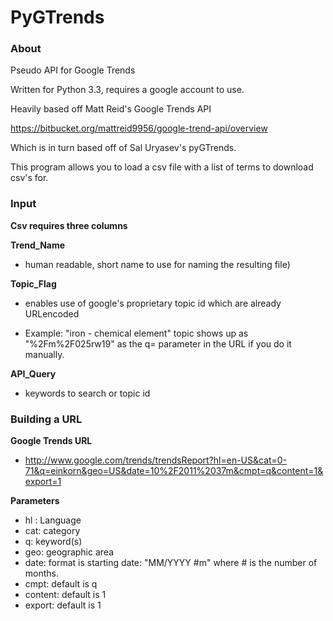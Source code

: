 PyGTrends
=========

### About

Pseudo API for Google Trends 

Written for Python 3.3, requires a google account to use.

Heavily based off Matt Reid's Google Trends API

https://bitbucket.org/mattreid9956/google-trend-api/overview

Which is in turn based off of Sal Uryasev's pyGTrends.

This program allows you to load a csv file with a list of terms to download csv's for.

### Input

**Csv requires three columns**

**Trend_Name**

* human readable, short name to use for naming the resulting file)
  
**Topic_Flag**

* enables use of google's proprietary topic id which are already URLencoded
  
* Example: "iron - chemical element" topic shows up as "%2Fm%2F025rw19" as the q= parameter in the URL if you do it manually.
  
**API_Query**

* keywords to search or topic id

### Building a URL

**Google Trends URL**
* http://www.google.com/trends/trendsReport?hl=en-US&cat=0-71&q=einkorn&geo=US&date=10%2F2011%2037m&cmpt=q&content=1&export=1

**Parameters**
* hl : Language
* cat: category
* q: keyword(s)
* geo: geographic area
* date: format is starting date: "MM/YYYY #m" where # is the number of months.
* cmpt: default is q
* content: default is 1
* export: default is 1

